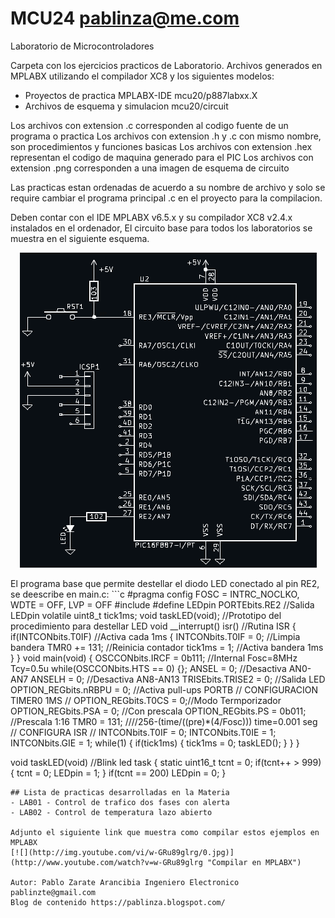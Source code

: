 # MCU24 pablinza@me.com
Laboratorio de Microcontroladores

Carpeta con los ejercicios practicos de Laboratorio. Archivos generados en MPLABX utilizando el compilador XC8 y los siguientes modelos:
- Proyectos de practica MPLABX-IDE  mcu20/p887labxx.X
- Archivos de esquema y simulacion  mcu20/circuit
  
Los archivos con extension .c corresponden al codigo fuente de un programa o practica
Los archivos con extension .h y .c con mismo nombre, son procedimientos y funciones basicas
Los archivos con extension .hex representan el codigo de maquina generado para el PIC
Los archivos con extension .png corresponden a una imagen de esquema de circuito

Las practicas estan ordenadas de acuerdo a su nombre de archivo y solo se require cambiar el programa principal .c en el proyecto para la compilacion.

Deben contar con el IDE MPLABX v6.5.x y su compilador XC8 v2.4.x instalados en el ordenador, El circuito base para todos los laboratorios se muestra en el siguiente esquema.
<p align="center">
  <img src="basep887.png"></img>
</p>
El programa base que permite destellar el diodo LED conectado al pin RE2, se deescribe en main.c:
```c
  #pragma config FOSC = INTRC_NOCLKO, WDTE = OFF, LVP = OFF
  #include <xc.h>
  #define LEDpin PORTEbits.RE2 //Salida LEDpin
  volatile uint8_t tick1ms; 
  void taskLED(void); //Prototipo del procedimiento para destellar LED
  void __interrupt() isr() //Rutina ISR
  {
    if(INTCONbits.T0IF) //Activa cada 1ms
     {
        INTCONbits.T0IF = 0;  //Limpia bandera
        TMR0 += 131; //Reinicia contador 
        tick1ms = 1; //Activa bandera 1ms
    }
  }
  void main(void) 
  {
    OSCCONbits.IRCF = 0b111; //Internal Fosc=8MHz Tcy=0.5u
    while(OSCCONbits.HTS == 0) {}; 
    ANSEL = 0; //Desactiva AN0-AN7
    ANSELH = 0; //Desactiva AN8-AN13
    TRISEbits.TRISE2 = 0; //Salida LED
    OPTION_REGbits.nRBPU = 0; //Activa pull-ups PORTB
    // CONFIGURACION TIMER0 1MS //
    OPTION_REGbits.T0CS = 0;//Modo Termporizador
    OPTION_REGbits.PSA = 0; //Con prescala
    OPTION_REGbits.PS = 0b011; //Prescala 1:16
    TMR0 = 131; ////256-(time/((pre)*(4/Fosc))) time=0.001 seg
    //	CONFIGURA ISR	//
    INTCONbits.T0IF = 0;
    INTCONbits.T0IE = 1;
    INTCONbits.GIE = 1;
    while(1)
    {
        if(tick1ms)
        {
            tick1ms = 0;
            taskLED();
        }
    }
  }
  
  void taskLED(void) //Blink led task
  {
    static uint16_t tcnt = 0;
    if(tcnt++ > 999) 
    {
        tcnt = 0;
        LEDpin = 1;
    }
    if(tcnt == 200) LEDpin = 0;
  }
```
## Lista de practicas desarrolladas en la Materia
- LAB01 - Control de trafico dos fases con alerta
- LAB02 - Control de temperatura lazo abierto 

Adjunto el siguiente link que muestra como compilar estos ejemplos en MPLABX
[![](http://img.youtube.com/vi/w-GRu89glrg/0.jpg)](http://www.youtube.com/watch?v=w-GRu89glrg "Compilar en MPLABX")

Autor: Pablo Zarate Arancibia Ingeniero Electronico pablinzte@gmail.com
Blog de contenido https://pablinza.blogspot.com/
